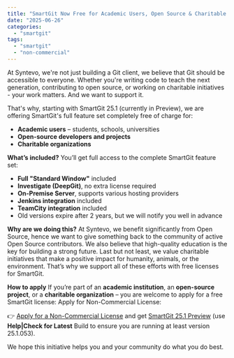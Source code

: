 ```yaml
---
title: "SmartGit Now Free for Academic Users, Open Source & Charitable Organizations"
date: "2025-06-26"
categories: 
  - "smartgit"
tags: 
  - "smartgit"
  - "non-commercial"
---
```


At Syntevo, we're not just building a Git client, we believe that Git should be accessible to everyone. Whether you're writing code to teach the next generation, contributing to open source, or working on charitable initiatives - your work matters. And we want to support it.

That's why, starting with SmartGit 25.1 (currently in Preview), we are offering SmartGit's full feature set completely free of charge for:

* **Academic users** – students, schools, universities  
* **Open-source developers and projects**  
* **Charitable organizations**

**What’s included?**
You’ll get full access to the complete SmartGit feature set:

- **Full "Standard Window"** included
- **Investigate (DeepGit)**,  no extra license required
- **On-Premise Server**, supports various hosting providers
- **Jenkins integration** included
- **TeamCity integration** included
- Old versions expire after 2 years, but we will notify you well in advance

**Why are we doing this?**
At Syntevo, we benefit significantly from Open Source, hence we want to give something back to the community of active Open Source contributors.
We also believe that high-quality education is the key for building a strong future. Last but not least, we value charitable initiatives that make a positive impact for humanity, animals, or the environment. That’s why we support all of these efforts with free licenses for SmartGit.

**How to apply**
If you’re part of an **academic institution**, an **open-source project**, or a **charitable organization** – you are welcome to apply for a free SmartGit license: Apply for Non-Commercial License:

👉 [Apply for a Non-Commercial License](https://www.syntevo.com/register-non-commercial/) and get [SmartGit 25.1 Preview](https://www.syntevo.com/smartgit/preview/) (use **Help\|Check for Latest** Build to ensure you are running at least version 25.1.053).

We hope this initiative helps you and your community do what you do best.
